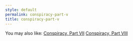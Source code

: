 ```yaml
---
style: default
permalink: conspiracy-part-v
title: conspiracy-part-v
---
```

You may also like:
[Conspiracy, Part VII](http://scp-wiki.net/conspiracy-part-vii)
[Conspiracy, Part VIII](http://scp-wiki.net/conspiracy-part-viii)